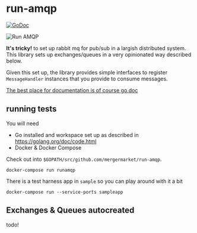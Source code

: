 # run-amqp

[![GoDoc](https://godoc.org/github.com/mergermarket/run-amqp?status.svg)](https://godoc.org/github.com/mergermarket/run-amqp)

![Run AMQP](http://i.imgur.com/ZOyxDrr.png)

**It's tricky!** to set up rabbit mq for pub/sub in a largish distributed system. This library sets up exchanges/queues in a very opinionated way described below.

Given this set up, the library provides simple interfaces to register `MessageHandler` instances that you provide to consume messages.

[The best place for documentation is of course go doc](https://godoc.org/github.com/mergermarket/run-amqp)

## running tests

You will need
- Go installed and workspace set up as described in https://golang.org/doc/code.html
- Docker & Docker Compose

Check out into `$GOPATH/src/github.com/mergermarket/run-amqp`.

`docker-compose run runamqp`

There is a test harness app in `sample` so you can play around with it a bit

`docker-compose run --service-ports sampleapp`

## Exchanges & Queues autocreated

todo!